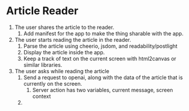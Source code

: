 # Article Reader

1. The user shares the article to the reader.
   1. Add manifest for the app to make the thing sharable with the app.
2. The user starts reading the article in the reader. 
   1. Parse the article using cheerio, jsdom, and readability/postlight
   2. Display the article inside the app.
   3. Keep a track of text on the current screen with html2canvas or similar libraries.
3. The user asks while reading the article
   1. Send a request to openai, along with the data of the article that is currently on the screen.
      1. Server action has two variables, current message, screen context
   2.  